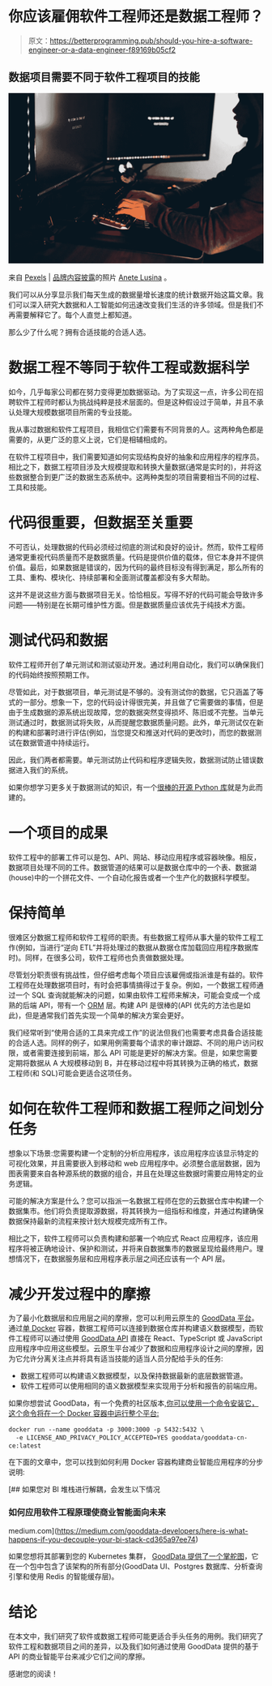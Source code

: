 # 你应该雇佣软件工程师还是数据工程师？

> 原文：<https://betterprogramming.pub/should-you-hire-a-software-engineer-or-a-data-engineer-f89169b05cf2>

## 数据项目需要不同于软件工程项目的技能

![](img/9dd1a180439a885db1e9c795a5d13fd6.png)

来自 [Pexels](https://www.pexels.com/photo/crop-hacker-silhouette-typing-on-computer-keyboard-while-hacking-system-5240547/?utm_content=attributionCopyText&utm_medium=referral&utm_source=pexels) | [品牌内容披露](https://www.annageller.com/disclosure)的照片 [Anete Lusina](https://www.pexels.com/@anete-lusina?utm_content=attributionCopyText&utm_medium=referral&utm_source=pexels) 。

我们可以从分享显示我们每天生成的数据量增长速度的统计数据开始这篇文章。我们可以深入研究大数据和人工智能如何迅速改变我们生活的许多领域。但是我们不再需要解释它了。每个人直觉上都知道。

那么少了什么呢？拥有合适技能的合适人选。

# 数据工程不等同于软件工程或数据科学

如今，几乎每家公司都在努力变得更加数据驱动。为了实现这一点，许多公司在招聘软件工程师时都认为挑战纯粹是技术层面的。但是这种假设过于简单，并且不承认处理大规模数据项目所需的专业技能。

我从事过数据和软件工程项目，我相信它们需要有不同背景的人。这两种角色都是需要的，从更广泛的意义上说，它们是相辅相成的。

在软件工程项目中，我们需要知道如何实现结构良好的抽象和应用程序的程序员。相比之下，数据工程项目涉及大规模提取和转换大量数据(通常是实时的)，并将这些数据整合到更广泛的数据生态系统中。这两种类型的项目需要相当不同的过程、工具和技能。

# 代码很重要，但数据至关重要

不可否认，处理数据的代码必须经过彻底的测试和良好的设计。然而，软件工程师通常更重视代码质量而不是数据质量。代码是提供价值的载体，但它本身并不提供价值。最后，如果数据是错误的，因为代码的最终目标没有得到满足，那么所有的工具、重构、模块化、持续部署和全面测试覆盖都没有多大帮助。

这并不是说这些方面与数据项目无关。恰恰相反。写得不好的代码可能会导致许多问题——特别是在长期可维护性方面。但是数据质量应该优先于纯技术方面。

# 测试代码和数据

软件工程师开创了单元测试和测试驱动开发。通过利用自动化，我们可以确保我们的代码始终按照预期工作。

尽管如此，对于数据项目，单元测试是不够的。没有测试你的数据，它只涵盖了等式的一部分。想象一下，您的代码设计得很完美，并且做了它需要做的事情，但是由于生成数据的源系统出现故障，您的数据突然变得损坏、陈旧或不完整。当单元测试通过时，数据测试将失败，从而提醒您数据质量问题。此外，单元测试仅在新的构建和部署时进行评估(例如，当您提交和推送对代码的更改时)，而您的数据测试在数据管道中持续运行。

因此，我们两者都需要。单元测试防止代码和程序逻辑失败，数据测试防止错误数据进入我们的系统。

如果你想学习更多关于数据测试的知识，有一个[很棒的开源 Python 库](https://greatexpectations.io/)就是为此而建的。

# 一个项目的成果

软件工程中的部署工件可以是包、API、网站、移动应用程序或容器映像。相反，数据项目处理不同的工件。数据管道的结果可以是数据仓库中的一个表、数据湖(house)中的一个拼花文件、一个自动化报告或者一个生产化的数据科学模型。

# 保持简单

很难区分数据工程师和软件工程师的职责。有些数据工程师从事大量的软件工程工作(例如，当进行“逆向 ETL”并将处理过的数据从数据仓库加载回应用程序数据库时)。同样，在很多公司，软件工程师也负责做数据处理。

尽管划分职责很有挑战性，但仔细考虑每个项目应该雇佣或指派谁是有益的。软件工程师在处理数据项目时，有时会把事情搞得过于复杂。例如，一个数据工程师通过一个 SQL 查询就能解决的问题，如果由软件工程师来解决，可能会变成一个成熟的后端 API，带有一个 [ORM](https://en.wikipedia.org/wiki/Object%E2%80%93relational_mapping) 层。构建 API 是很棒的(API 优先的方法也是如此)，但是通常我们首先实现一个简单的解决方案会更好。

我们经常听到“使用合适的工具来完成工作”的说法但我们也需要考虑具备合适技能的合适人选。同样的例子，如果用例需要每个请求的审计跟踪、不同的用户访问权限，或者需要连接到前端，那么 API 可能是更好的解决方案。但是，如果您需要定期将数据从 A 大规模移动到 B，并在移动过程中将其转换为正确的格式，数据工程师(和 SQL)可能会更适合这项任务。

# 如何在软件工程师和数据工程师之间划分任务

想象以下场景:您需要构建一个定制的分析应用程序，该应用程序应该显示特定的可视化效果，并且需要嵌入到移动和 web 应用程序中。必须整合底层数据，因为图表需要来自各种源系统的数据的组合，并且在处理这些数据时需要应用特定的业务逻辑。

可能的解决方案是什么？您可以指派一名数据工程师在您的云数据仓库中构建一个数据集市。他们将负责提取源数据，将其转换为一组指标和维度，并通过构建确保数据保持最新的流程来按计划大规模完成所有工作。

相比之下，软件工程师可以负责构建和部署一个响应式 React 应用程序，该应用程序将被正确地设计、保护和测试，并将来自数据集市的数据呈现给最终用户。理想情况下，在数据服务层和应用程序表示层之间还应该有一个 API 层。

# 减少开发过程中的摩擦

为了最小化数据层和应用层之间的摩擦，您可以利用云原生的 [GoodData 平台](https://www.gooddata.com/developers/cloud-native-community-edition/?utm_source=mediumcom&utm_medium=referral&utm_campaign=gdcn&utm_content=anna-sevsde)。通过[单 Docker](https://hub.docker.com/r/gooddata/gooddata-cn-ce?utm_source=mediumcom&utm_medium=referral&utm_campaign=gdcn&utm_content=anna-sevsde) 容器，数据工程师可以连接到数据仓库并构建语义数据模型，而软件工程师可以通过使用 [GoodData API](https://www.gooddata.com/developers/cloud-native/doc/1.0/apidocs/?utm_source=mediumcom&utm_medium=referral&utm_campaign=gdcn&utm_content=anna-sevsde) 直接在 React、TypeScript 或 JavaScript 应用程序中应用这些模型。云原生平台减少了数据和应用程序设计之间的摩擦，因为它允许分离关注点并将具有适当技能的适当人员分配给手头的任务:

*   数据工程师可以构建语义数据模型，以及保持数据最新的底层数据管道。
*   软件工程师可以使用相同的语义数据模型来实现用于分析和报告的前端应用。

如果你想尝试 GoodData，有一个免费的社区版本[,你可以使用一个命令安装它，这个命令将在一个 Docker 容器中运行整个平台:](https://www.gooddata.com/developers/cloud-native-community-edition/?utm_source=mediumcom&utm_medium=referral&utm_campaign=gdcn&utm_content=anna-sevsde)

```
docker run --name gooddata -p 3000:3000 -p 5432:5432 \
  -e LICENSE_AND_PRIVACY_POLICY_ACCEPTED=YES gooddata/gooddata-cn-ce:latest
```

在下面的文章中，您可以找到如何利用 Docker 容器构建商业智能应用程序的分步说明:

[](https://medium.com/gooddata-developers/here-is-what-happens-if-you-decouple-your-bi-stack-cd365a97ee74) [## 如果您对 BI 堆栈进行解耦，会发生以下情况

### 如何应用软件工程原理使商业智能面向未来

medium.com](https://medium.com/gooddata-developers/here-is-what-happens-if-you-decouple-your-bi-stack-cd365a97ee74) 

如果您想将其部署到您的 Kubernetes 集群， [GoodData 提供了一个掌舵图](https://www.gooddata.com/developers/cloud-native/#plans?utm_source=mediumcom&utm_medium=referral&utm_campaign=gdcn&utm_content=anna-sevsde)，它在一个包中包含了该架构的所有部分(GoodData UI、Postgres 数据库、分析查询引擎和使用 Redis 的智能缓存层)。

# 结论

在本文中，我们研究了软件或数据工程师可能更适合手头任务的用例。我们研究了软件工程和数据项目之间的差异，以及我们如何通过使用 GoodData 提供的基于 API 的商业智能平台来减少它们之间的摩擦。

感谢您的阅读！
